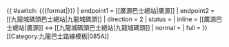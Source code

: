 {{ #switch: {{{format|}}}
  | endpoint1 = [[廣源巴士總站|廣源]]
  | endpoint2 = [[九龍城碼頭巴士總站|九龍城碼頭]]
  | direction = 2
  | status =
  | inline = [[廣源巴士總站|廣源]] ↔ [[九龍城碼頭巴士總站|九龍城碼頭]]
  | normal =
  | full =
}}<noinclude>[[Category:九龍巴士路線模板|085A]]</noinclude>